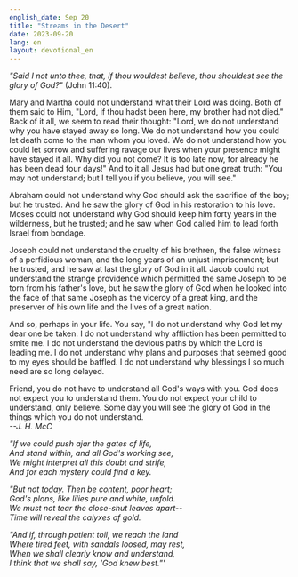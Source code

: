```yaml
---
english_date: Sep 20
title: "Streams in the Desert"
date: 2023-09-20
lang: en
layout: devotional_en
---
```





<p><em>"Said I not unto thee, that, if thou wouldest believe, thou shouldest see the glory of God?" </em>(John 11:40).

</p>

<p>Mary and Martha could not understand what their Lord was doing. Both of them said to Him, "Lord, if thou hadst been here, my brother had not died." Back of it all, we seem to read their thought: "Lord, we do not understand why you have stayed away so long. We do not understand how you could let death come to the man whom you loved. We do not understand how you could let sorrow and suffering ravage our lives when your presence might have stayed it all. Why did you not come? It is too late now, for already he has been dead four days!" And to it all Jesus had but one great truth: "You may not understand; but I tell you if you believe, you will see."

</p>

<p>Abraham could not understand why God should ask the sacrifice of the boy; but he trusted. And he saw the glory of God in his restoration to his love. Moses could not understand why God should keep him forty years in the wilderness, but he trusted; and he saw when God called him to lead forth Israel from bondage.

</p>

<p>Joseph could not understand the cruelty of his brethren, the false witness of a perfidious woman, and the long years of an unjust imprisonment; but he trusted, and he saw at last the glory of God in it all. Jacob could not understand the strange providence which permitted the same Joseph to be torn from his father's love, but he saw the glory of God when he looked into the face of that same Joseph as the viceroy of a great king, and the preserver of his own life and the lives of a great nation.

</p>

<p>And so, perhaps in your life. You say, "I do not understand why God let my dear one be taken. I do not understand why affliction has been permitted to smite me. I do not understand the devious paths by which the Lord is leading me. I do not understand why plans and purposes that seemed good to my eyes should be baffled. I do not understand why blessings I so much need are so long delayed.

</p>

<p>Friend, you do not have to understand all God's ways with you. God does not expect you to understand them. You do not expect your child to understand, only believe. Some day you will see the glory of God in the things which you do not understand.<br/> <em>--J. H. McC</em>

</p>

<p><em>"If we could push ajar the gates of life,<br/> And stand within, and all God's working see,<br/> We might interpret all this doubt and strife,<br/> And for each mystery could find a key.</em>

</p>

<p><em>"But not today. Then be content, poor heart;<br/> God's plans, like lilies pure and white, unfold.<br/> We must not tear the close-shut leaves apart--<br/> Time will reveal the calyxes of gold.</em>

</p>

<p><em>"And if, through patient toil, we reach the land<br/> Where tired feet, with sandals loosed, may rest,<br/> When we shall clearly know and understand,<br/> I think that we shall say, 'God knew best."'</em>

</p>

<p></p>